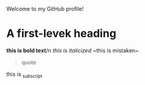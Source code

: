 Welcome to my GitHub profile!
# A first-levek heading
**this is bold text**/n
*this is italicized*
~this is mistaken~
>quote

this is <sub>subscript</sub>
